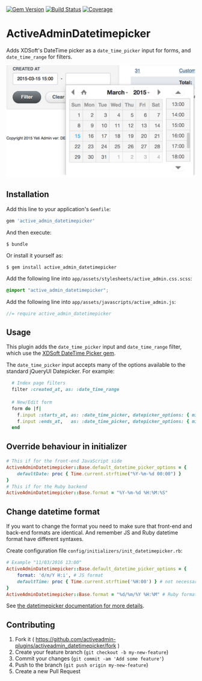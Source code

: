 [![Gem Version](https://badge.fury.io/rb/active_admin_datetimepicker.svg)](http://badge.fury.io/rb/active_admin_datetimepicker)
[![Build Status](https://img.shields.io/travis/activeadmin-plugins/active_admin_datetimepicker.svg)](https://travis-ci.org/activeadmin-plugins/active_admin_datetimepicker)
[![Coverage](https://coveralls.io/repos/activeadmin-plugins/active_admin_datetimepicker/badge.svg?branch=master)](https://coveralls.io/r/activeadmin-plugins/active_admin_datetimepicker)

# ActiveAdminDatetimepicker

Adds XDSoft's DateTime picker as a `date_time_picker` input for forms, and `date_time_range` for filters.

![ActiveAdminDatetimepicker](https://raw.githubusercontent.com/ActiveAdminPlugins/activeadmin_datetimepicker/master/screen/screen.png "ActiveAdminDatetimepicker")

## Installation

Add this line to your application's `Gemfile`:

```ruby
gem 'active_admin_datetimepicker'
```

And then execute:

    $ bundle

Or install it yourself as:

    $ gem install active_admin_datetimepicker

Add the following line into `app/assets/stylesheets/active_admin.css.scss`:

```css
@import "active_admin_datetimepicker";
```

Add the following line into `app/assets/javascripts/active_admin.js`:

```javascript
//= require active_admin_datetimepicker
```


## Usage

This plugin adds the `date_time_picker` input and `date_time_range` filter, which use the [XDSoft DateTime Picker gem](https://github.com/shekibobo/xdan-datetimepicker-rails).

The `date_time_picker` input accepts many of the options available to the standard jQueryUI Datepicker. For example:

```ruby
  # Index page filters
  filter :created_at, as: :date_time_range

  # New/Edit form
  form do |f|
    f.input :starts_at, as: :date_time_picker, datepicker_options: { min_date: "2013-10-8",        max_date: "+3D" }
    f.input :ends_at,   as: :date_time_picker, datepicker_options: { min_date: 3.days.ago.to_date, max_date: "+1W +5D" }
  end
```

## Override behaviour in initializer

```ruby
# This if for the front-end JavaScript side
ActiveAdminDatetimepicker::Base.default_datetime_picker_options = {
    defaultDate: proc { Time.current.strftime("%Y-%m-%d 00:00") }
}
# This if for the Ruby backend
ActiveAdminDatetimepicker::Base.format = "%Y-%m-%d %H:%M:%S"
```

## Change datetime format

If you want to change the format you need to make sure that front-end and back-end formats are identical.
And remember JS and Ruby datetime format have different syntaxes.

Create configuration file `config/initializers/init_datetimepicker.rb`:

```ruby
# Example "11/03/2016 13:00"
ActiveAdminDatetimepicker::Base.default_datetime_picker_options = {
    format: 'd/m/Y H:i', # JS format
    defaultTime: proc { Time.current.strftime('%H:00') } # not necessary
}
ActiveAdminDatetimepicker::Base.format = "%d/%m/%Y %H:%M" # Ruby format
```

See [the datetimepicker documentation for more details](http://xdsoft.net/jqplugins/datetimepicker/).


## Contributing

1. Fork it ( https://github.com/activeadmin-plugins/activeadmin_datetimepicker/fork )
2. Create your feature branch (`git checkout -b my-new-feature`)
3. Commit your changes (`git commit -am 'Add some feature'`)
4. Push to the branch (`git push origin my-new-feature`)
5. Create a new Pull Request
